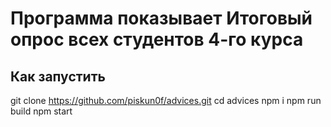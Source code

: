 # Программа показывает Итоговый опрос всех студентов 4-го курса

## Как запустить

git clone https://github.com/piskun0f/advices.git
cd advices
npm i
npm run build
npm start
